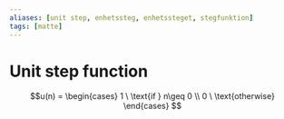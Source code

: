 ```yaml
---
aliases: [unit step, enhetssteg, enhetssteget, stegfunktion]
tags: [matte]
---
```

# Unit step function
$$u(n) = \begin{cases} 1 \ \text{if } n\geq 0 \\ 0 \ \text{otherwise} \end{cases} $$

